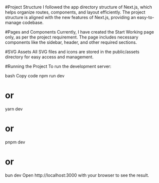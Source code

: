 
#Project Structure
I followed the app directory structure of Next.js, which helps organize routes, components, and layout efficiently. The project structure is aligned with the new features of Next.js, providing an easy-to-manage codebase.

#Pages and Components
Currently, I have created the Start Working page only, as per the project requirement. The page includes necessary components like the sidebar, header, and other required sections.

#SVG Assets
All SVG files and icons are stored in the public/assets directory for easy access and management.

#Running the Project
To run the development server:

bash
Copy code
npm run dev
# or
yarn dev
# or
pnpm dev
# or
bun dev
Open http://localhost:3000 with your browser to see the result.